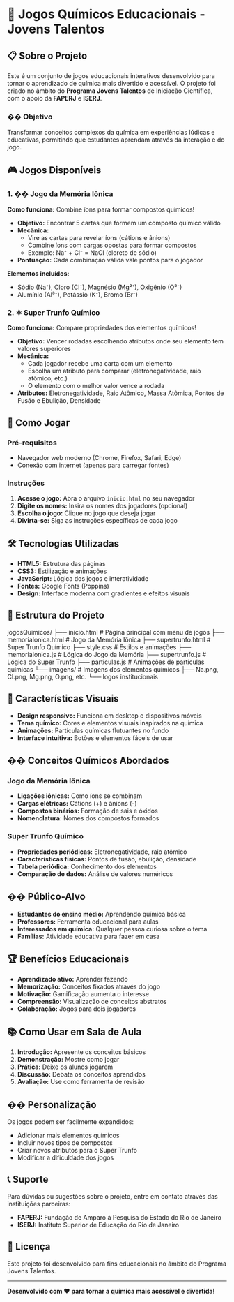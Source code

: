 # 🧪 Jogos Químicos Educacionais - Jovens Talentos

## 📋 Sobre o Projeto

Este é um conjunto de jogos educacionais interativos desenvolvido para tornar o aprendizado de química mais divertido e acessível. O projeto foi criado no âmbito do **Programa Jovens Talentos** de Iniciação Científica, com o apoio da **FAPERJ** e **ISERJ**.

### �� Objetivo
Transformar conceitos complexos da química em experiências lúdicas e educativas, permitindo que estudantes aprendam através da interação e do jogo.

## 🎮 Jogos Disponíveis

### 1. �� Jogo da Memória Iônica
**Como funciona:** Combine íons para formar compostos químicos!

- **Objetivo:** Encontrar 5 cartas que formem um composto químico válido
- **Mecânica:** 
  - Vire as cartas para revelar íons (cátions e ânions)
  - Combine íons com cargas opostas para formar compostos
  - Exemplo: Na⁺ + Cl⁻ = NaCl (cloreto de sódio)
- **Pontuação:** Cada combinação válida vale pontos para o jogador

**Elementos incluídos:**
- Sódio (Na⁺), Cloro (Cl⁻), Magnésio (Mg²⁺), Oxigênio (O²⁻)
- Alumínio (Al³⁺), Potássio (K⁺), Bromo (Br⁻)

### 2. ⚛️ Super Trunfo Químico
**Como funciona:** Compare propriedades dos elementos químicos!

- **Objetivo:** Vencer rodadas escolhendo atributos onde seu elemento tem valores superiores
- **Mecânica:**
  - Cada jogador recebe uma carta com um elemento
  - Escolha um atributo para comparar (eletronegatividade, raio atômico, etc.)
  - O elemento com o melhor valor vence a rodada
- **Atributos:** Eletronegatividade, Raio Atômico, Massa Atômica, Pontos de Fusão e Ebulição, Densidade

## 🚀 Como Jogar

### Pré-requisitos
- Navegador web moderno (Chrome, Firefox, Safari, Edge)
- Conexão com internet (apenas para carregar fontes)

### Instruções
1. **Acesse o jogo:** Abra o arquivo `inicio.html` no seu navegador
2. **Digite os nomes:** Insira os nomes dos jogadores (opcional)
3. **Escolha o jogo:** Clique no jogo que deseja jogar
4. **Divirta-se:** Siga as instruções específicas de cada jogo

## 🛠️ Tecnologias Utilizadas

- **HTML5:** Estrutura das páginas
- **CSS3:** Estilização e animações
- **JavaScript:** Lógica dos jogos e interatividade
- **Fontes:** Google Fonts (Poppins)
- **Design:** Interface moderna com gradientes e efeitos visuais

## 📁 Estrutura do Projeto

jogosQuimicos/
├── inicio.html # Página principal com menu de jogos
├── memoriaIonica.html # Jogo da Memória Iônica
├── supertrunfo.html # Super Trunfo Químico
├── style.css # Estilos e animações
├── memoriaIonica.js # Lógica do Jogo da Memória
├── supertrunfo.js # Lógica do Super Trunfo
├── particulas.js # Animações de partículas químicas
└── imagens/ # Imagens dos elementos químicos
├── Na.png, Cl.png, Mg.png, O.png, etc.
└── logos institucionais


## 🎨 Características Visuais

- **Design responsivo:** Funciona em desktop e dispositivos móveis
- **Tema químico:** Cores e elementos visuais inspirados na química
- **Animações:** Partículas químicas flutuantes no fundo
- **Interface intuitiva:** Botões e elementos fáceis de usar

## �� Conceitos Químicos Abordados

### Jogo da Memória Iônica
- **Ligações iônicas:** Como íons se combinam
- **Cargas elétricas:** Cátions (+) e ânions (-)
- **Compostos binários:** Formação de sais e óxidos
- **Nomenclatura:** Nomes dos compostos formados

### Super Trunfo Químico
- **Propriedades periódicas:** Eletronegatividade, raio atômico
- **Características físicas:** Pontos de fusão, ebulição, densidade
- **Tabela periódica:** Conhecimento dos elementos
- **Comparação de dados:** Análise de valores numéricos

## �� Público-Alvo

- **Estudantes do ensino médio:** Aprendendo química básica
- **Professores:** Ferramenta educacional para aulas
- **Interessados em química:** Qualquer pessoa curiosa sobre o tema
- **Famílias:** Atividade educativa para fazer em casa

## 🏆 Benefícios Educacionais

- **Aprendizado ativo:** Aprender fazendo
- **Memorização:** Conceitos fixados através do jogo
- **Motivação:** Gamificação aumenta o interesse
- **Compreensão:** Visualização de conceitos abstratos
- **Colaboração:** Jogos para dois jogadores

## 📚 Como Usar em Sala de Aula

1. **Introdução:** Apresente os conceitos básicos
2. **Demonstração:** Mostre como jogar
3. **Prática:** Deixe os alunos jogarem
4. **Discussão:** Debata os conceitos aprendidos
5. **Avaliação:** Use como ferramenta de revisão

## �� Personalização

Os jogos podem ser facilmente expandidos:
- Adicionar mais elementos químicos
- Incluir novos tipos de compostos
- Criar novos atributos para o Super Trunfo
- Modificar a dificuldade dos jogos

## 📞 Suporte

Para dúvidas ou sugestões sobre o projeto, entre em contato através das instituições parceiras:
- **FAPERJ:** Fundação de Amparo à Pesquisa do Estado do Rio de Janeiro
- **ISERJ:** Instituto Superior de Educação do Rio de Janeiro

## 📄 Licença

Este projeto foi desenvolvido para fins educacionais no âmbito do Programa Jovens Talentos.

---

**Desenvolvido com ❤️ para tornar a química mais acessível e divertida!**
